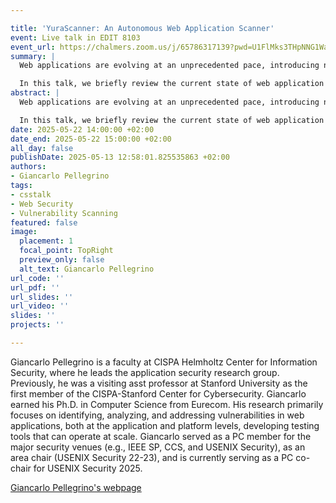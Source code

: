 ```yaml
---

title: 'YuraScanner: An Autonomous Web Application Scanner'
event: Live talk in EDIT 8103
event_url: https://chalmers.zoom.us/j/65786317139?pwd=U1FlMks3THpNNG1WaFRJNkJxQXdBQT09
summary: |
  Web applications are evolving at an unprecedented pace, introducing new features that often come with new vulnerabilities. Relying solely on developers to identify these issues is no longer sustainable, highlighting the urgent need for automated tools to support the security process. Web application scanning is arguably the flagship testing technique capable of taking on this responsibility, yet significant challenges remain to achieve full automation.

  In this talk, we briefly review the current state of web application scanning and outline its key challenges and limitations. We then introduce YuraScanner, one of the first autonomous, task-driven web scanners. YuraScanner approaches attack surface discovery as a goal-oriented agent: it dynamically generates testing objectives and executes actions to navigate complex web application workflows with no human intervention. Unlike traditional scanners, it leverages large language models (LLMs) to interpret and reason about the application’s state and behavior, enabling broad adaptability across diverse web applications. Our evaluation across 20 popular web applications demonstrates that YuraScanner uncovers deeper attack surfaces and identifies more XSS vulnerabilities than conventional tools.
abstract: |
  Web applications are evolving at an unprecedented pace, introducing new features that often come with new vulnerabilities. Relying solely on developers to identify these issues is no longer sustainable, highlighting the urgent need for automated tools to support the security process. Web application scanning is arguably the flagship testing technique capable of taking on this responsibility, yet significant challenges remain to achieve full automation.

  In this talk, we briefly review the current state of web application scanning and outline its key challenges and limitations. We then introduce YuraScanner, one of the first autonomous, task-driven web scanners. YuraScanner approaches attack surface discovery as a goal-oriented agent: it dynamically generates testing objectives and executes actions to navigate complex web application workflows with no human intervention. Unlike traditional scanners, it leverages large language models (LLMs) to interpret and reason about the application’s state and behavior, enabling broad adaptability across diverse web applications. Our evaluation across 20 popular web applications demonstrates that YuraScanner uncovers deeper attack surfaces and identifies more XSS vulnerabilities than conventional tools.
date: 2025-05-22 14:00:00 +02:00
date_end: 2025-05-22 15:00:00 +02:00
all_day: false
publishDate: 2025-05-13 12:58:01.825535863 +02:00
authors:
- Giancarlo Pellegrino
tags:
- csstalk
- Web Security
- Vulnerability Scanning
featured: false
image:
  placement: 1
  focal_point: TopRight
  preview_only: false
  alt_text: Giancarlo Pellegrino
url_code: ''
url_pdf: ''
url_slides: ''
url_video: ''
slides: ''
projects: ''

---
```


Giancarlo Pellegrino is a faculty at CISPA Helmholtz Center for Information Security, where he leads the application security research group. Previously, he was a visiting asst professor at Stanford University as the first member of the CISPA-Stanford Center for Cybersecurity. Giancarlo earned his Ph.D. in Computer Science from Eurecom. His research primarily focuses on identifying, analyzing, and addressing vulnerabilities in web applications, both at the application and platform levels, developing testing tools that can operate at scale. Giancarlo served as a PC member for the major security venues (e.g., IEEE SP, CCS, and USENIX Security), as an area chair (USENIX Security 22-23), and is currently serving as a PC co-chair for USENIX Security 2025.

[Giancarlo Pellegrino's webpage](https://trouge.net/)